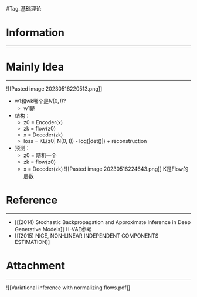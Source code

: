 #Tag_基础理论 
# Information
---


# Mainly Idea
---
![[Pasted image 20230516220513.png]]
- w1和wk哪个是$N(0,I)$?
	- w1是
- 结构：
	- z0 = Encoder(x)
	- zk = flow(z0)
	- x = Decoder(zk)
	- loss = KL(z0| N(0, I)) - log(|det()|) + reconstruction
- 预测：
	- z0 = 随机一个
	- zk = flow(z0)
	- x = Decoder(zk)
![[Pasted image 20230516224643.png]]
K是Flow的层数
# Reference
---
- [[(2014) Stochastic Backpropagation and Approximate Inference in Deep Generative Models]] H-VAE参考
- [[(2015) NICE, NON-LINEAR INDEPENDENT COMPONENTS ESTIMATION]]

# Attachment
---
![[Variational inference with normalizing flows.pdf]]